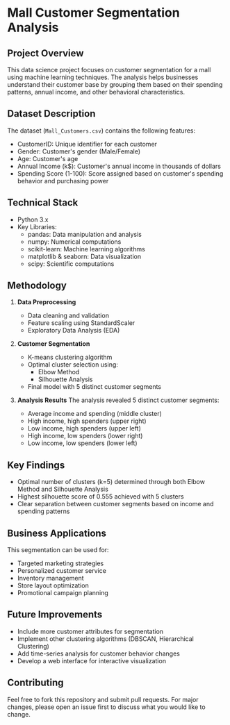 # Mall Customer Segmentation Analysis

## Project Overview
This data science project focuses on customer segmentation for a mall using machine learning techniques. The analysis helps businesses understand their customer base by grouping them based on their spending patterns, annual income, and other behavioral characteristics.

## Dataset Description
The dataset (`Mall_Customers.csv`) contains the following features:
- CustomerID: Unique identifier for each customer
- Gender: Customer's gender (Male/Female)
- Age: Customer's age
- Annual Income (k$): Customer's annual income in thousands of dollars
- Spending Score (1-100): Score assigned based on customer's spending behavior and purchasing power

## Technical Stack
- Python 3.x
- Key Libraries:
  - pandas: Data manipulation and analysis
  - numpy: Numerical computations
  - scikit-learn: Machine learning algorithms
  - matplotlib & seaborn: Data visualization
  - scipy: Scientific computations

## Methodology
1. **Data Preprocessing**
   - Data cleaning and validation
   - Feature scaling using StandardScaler
   - Exploratory Data Analysis (EDA)

2. **Customer Segmentation**
   - K-means clustering algorithm
   - Optimal cluster selection using:
     - Elbow Method
     - Silhouette Analysis
   - Final model with 5 distinct customer segments

3. **Analysis Results**
The analysis revealed 5 distinct customer segments:
   - Average income and spending (middle cluster)
   - High income, high spenders (upper right)
   - Low income, high spenders (upper left)
   - High income, low spenders (lower right)
   - Low income, low spenders (lower left)

## Key Findings
- Optimal number of clusters (k=5) determined through both Elbow Method and Silhouette Analysis
- Highest silhouette score of 0.555 achieved with 5 clusters
- Clear separation between customer segments based on income and spending patterns

## Business Applications
This segmentation can be used for:
- Targeted marketing strategies
- Personalized customer service
- Inventory management
- Store layout optimization
- Promotional campaign planning

## Future Improvements
- Include more customer attributes for segmentation
- Implement other clustering algorithms (DBSCAN, Hierarchical Clustering)
- Add time-series analysis for customer behavior changes
- Develop a web interface for interactive visualization

## Contributing
Feel free to fork this repository and submit pull requests. For major changes, please open an issue first to discuss what you would like to change.
